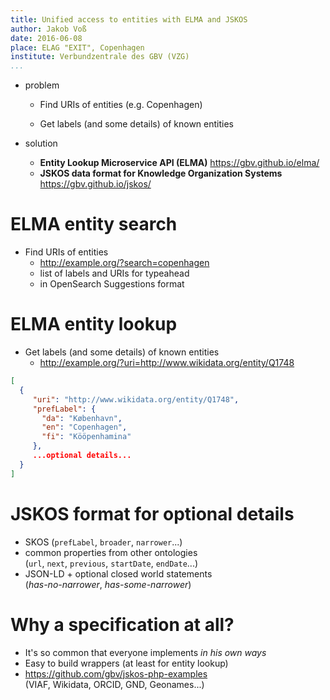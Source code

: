 ```yaml
---
title: Unified access to entities with ELMA and JSKOS
author: Jakob Voß
date: 2016-06-08
place: ELAG "EXIT", Copenhagen
institute: Verbundzentrale des GBV (VZG)
...
```



* problem

    * Find URIs of entities
      (e.g. Copenhagen)

    * Get labels (and some details) of known entities 

* solution

    * **Entity Lookup Microservice API (ELMA)**
      <https://gbv.github.io/elma/>
    * **JSKOS data format for Knowledge Organization Systems**
      <https://gbv.github.io/jskos/>

# ELMA entity search

* Find URIs of entities
    * <http://example.org/?search=copenhagen>
    * list of labels and URIs for typeahead
    * in OpenSearch Suggestions format

# ELMA entity lookup

* Get labels (and some details) of known entities
    * <http://example.org/?uri=http://www.wikidata.org/entity/Q1748>

```json
[
  {
     "uri": "http://www.wikidata.org/entity/Q1748",
     "prefLabel": {
       "da": "København",
       "en": "Copenhagen",
       "fi": "Kööpenhamina"
     }, 
     ...optional details...
  }
]
```

# JSKOS format for optional details

* SKOS (`prefLabel`, `broader`, `narrower`...)
* common properties from other ontologies\
  (`url`, `next`, `previous`, `startDate`, `endDate`...)
* JSON-LD + optional closed world statements\
  (*has-no-narrower*, *has-some-narrower*)

# Why a specification at all?

* It's so common that everyone implements *in his own ways*
* Easy to build wrappers (at least for entity lookup)
* <https://github.com/gbv/jskos-php-examples>\
  (VIAF, Wikidata, ORCID, GND, Geonames...) 



